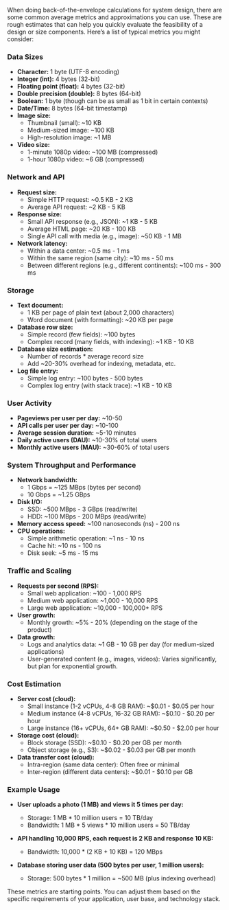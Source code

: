 When doing back-of-the-envelope calculations for system design, there are some common average metrics and approximations you can use. These are rough estimates that can help you quickly evaluate the feasibility of a design or size components. Here’s a list of typical metrics you might consider:

### Data Sizes

- **Character:** 1 byte (UTF-8 encoding)
- **Integer (int):** 4 bytes (32-bit)
- **Floating point (float):** 4 bytes (32-bit)
- **Double precision (double):** 8 bytes (64-bit)
- **Boolean:** 1 byte (though can be as small as 1 bit in certain contexts)
- **Date/Time:** 8 bytes (64-bit timestamp)
- **Image size:**
    - Thumbnail (small): ~10 KB
    - Medium-sized image: ~100 KB
    - High-resolution image: ~1 MB
- **Video size:**
    - 1-minute 1080p video: ~100 MB (compressed)
    - 1-hour 1080p video: ~6 GB (compressed)

### Network and API

- **Request size:**
    - Simple HTTP request: ~0.5 KB - 2 KB
    - Average API request: ~2 KB - 5 KB
- **Response size:**
    - Small API response (e.g., JSON): ~1 KB - 5 KB
    - Average HTML page: ~20 KB - 100 KB
    - Single API call with media (e.g., image): ~50 KB - 1 MB
- **Network latency:**
    - Within a data center: ~0.5 ms - 1 ms
    - Within the same region (same city): ~10 ms - 50 ms
    - Between different regions (e.g., different continents): ~100 ms - 300 ms

### Storage

- **Text document:**
    - 1 KB per page of plain text (about 2,000 characters)
    - Word document (with formatting): ~20 KB per page
- **Database row size:**
    - Simple record (few fields): ~100 bytes
    - Complex record (many fields, with indexing): ~1 KB - 10 KB
- **Database size estimation:**
    - Number of records * average record size
    - Add ~20-30% overhead for indexing, metadata, etc.
- **Log file entry:**
    - Simple log entry: ~100 bytes - 500 bytes
    - Complex log entry (with stack trace): ~1 KB - 10 KB

### User Activity

- **Pageviews per user per day:** ~10-50
- **API calls per user per day:** ~10-100
- **Average session duration:** ~5-10 minutes
- **Daily active users (DAU):** ~10-30% of total users
- **Monthly active users (MAU):** ~30-60% of total users

### System Throughput and Performance

- **Network bandwidth:**
    - 1 Gbps = ~125 MBps (bytes per second)
    - 10 Gbps = ~1.25 GBps
- **Disk I/O:**
    - SSD: ~500 MBps - 3 GBps (read/write)
    - HDD: ~100 MBps - 200 MBps (read/write)
- **Memory access speed:** ~100 nanoseconds (ns) - 200 ns
- **CPU operations:**
    - Simple arithmetic operation: ~1 ns - 10 ns
    - Cache hit: ~10 ns - 100 ns
    - Disk seek: ~5 ms - 15 ms

### Traffic and Scaling

- **Requests per second (RPS):**
    - Small web application: ~100 - 1,000 RPS
    - Medium web application: ~1,000 - 10,000 RPS
    - Large web application: ~10,000 - 100,000+ RPS
- **User growth:**
    - Monthly growth: ~5% - 20% (depending on the stage of the product)
- **Data growth:**
    - Logs and analytics data: ~1 GB - 10 GB per day (for medium-sized applications)
    - User-generated content (e.g., images, videos): Varies significantly, but plan for exponential growth.

### Cost Estimation

- **Server cost (cloud):**
    - Small instance (1-2 vCPUs, 4-8 GB RAM): ~$0.01 - $0.05 per hour
    - Medium instance (4-8 vCPUs, 16-32 GB RAM): ~$0.10 - $0.20 per hour
    - Large instance (16+ vCPUs, 64+ GB RAM): ~$0.50 - $2.00 per hour
- **Storage cost (cloud):**
    - Block storage (SSD): ~$0.10 - $0.20 per GB per month
    - Object storage (e.g., S3): ~$0.02 - $0.03 per GB per month
- **Data transfer cost (cloud):**
    - Intra-region (same data center): Often free or minimal
    - Inter-region (different data centers): ~$0.01 - $0.10 per GB

### Example Usage

- **User uploads a photo (1 MB) and views it 5 times per day:**
    
    - Storage: 1 MB * 10 million users = 10 TB/day
    - Bandwidth: 1 MB * 5 views * 10 million users = 50 TB/day
- **API handling 10,000 RPS, each request is 2 KB and response 10 KB:**
    
    - Bandwidth: 10,000 * (2 KB + 10 KB) = 120 MBps
- **Database storing user data (500 bytes per user, 1 million users):**
    
    - Storage: 500 bytes * 1 million = ~500 MB (plus indexing overhead)

These metrics are starting points. You can adjust them based on the specific requirements of your application, user base, and technology stack.